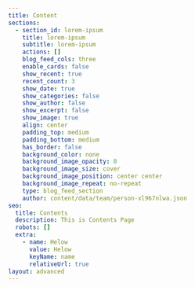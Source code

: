```yaml
---
title: Content
sections:
  - section_id: lorem-ipsum
    title: lorem-ipsum
    subtitle: lorem-ipsum
    actions: []
    blog_feed_cols: three
    enable_cards: false
    show_recent: true
    recent_count: 3
    show_date: true
    show_categories: false
    show_author: false
    show_excerpt: false
    show_image: true
    align: center
    padding_top: medium
    padding_bottom: medium
    has_border: false
    background_color: none
    background_image_opacity: 0
    background_image_size: cover
    background_image_position: center center
    background_image_repeat: no-repeat
    type: blog_feed_section
    author: content/data/team/person-xl967nlwa.json
seo:
  title: Contents
  description: This is Contents Page
  robots: []
  extra:
    - name: Helow
      value: Helow
      keyName: name
      relativeUrl: true
layout: advanced
---
```


